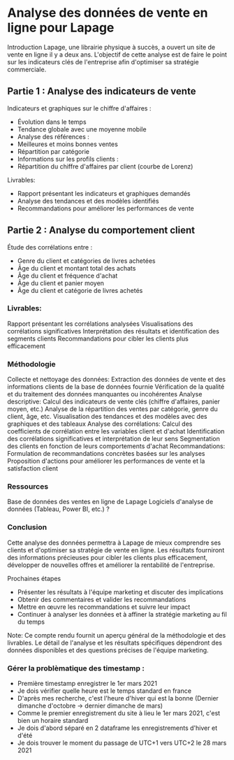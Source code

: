 # Analyse des données de vente en ligne pour Lapage

Introduction
Lapage, une librairie physique à succès, a ouvert un site de vente en ligne il y a deux ans. L'objectif de cette analyse est de faire le point sur les indicateurs clés de l'entreprise afin d'optimiser sa stratégie commerciale.

## Partie 1 : Analyse des indicateurs de vente

Indicateurs et graphiques sur le chiffre d'affaires :
- Évolution dans le temps
- Tendance globale avec une moyenne mobile
- Analyse des références :
- Meilleures et moins bonnes ventes
- Répartition par catégorie
- Informations sur les profils clients :
- Répartition du chiffre d'affaires par client (courbe de Lorenz)
 

Livrables:
- Rapport présentant les indicateurs et graphiques demandés
- Analyse des tendances et des modèles identifiés
- Recommandations pour améliorer les performances de vente

## Partie 2 : Analyse du comportement client

Étude des corrélations entre :
- Genre du client et catégories de livres achetées
- Âge du client et montant total des achats
- Âge du client et fréquence d'achat
- Âge du client et panier moyen
- Âge du client et catégorie de livres achetés

### Livrables:
Rapport présentant les corrélations analysées
Visualisations des corrélations significatives
Interprétation des résultats et identification des segments clients
Recommandations pour cibler les clients plus efficacement

### Méthodologie
Collecte et nettoyage des données:
Extraction des données de vente et des informations clients de la base de données fournie
Vérification de la qualité et du traitement des données manquantes ou incohérentes
Analyse descriptive:
Calcul des indicateurs de vente clés (chiffre d'affaires, panier moyen, etc.)
Analyse de la répartition des ventes par catégorie, genre du client, âge, etc.
Visualisation des tendances et des modèles avec des graphiques et des tableaux
Analyse des corrélations:
Calcul des coefficients de corrélation entre les variables client et d'achat
Identification des corrélations significatives et interprétation de leur sens
Segmentation des clients en fonction de leurs comportements d'achat
Recommandations:
Formulation de recommandations concrètes basées sur les analyses
Proposition d'actions pour améliorer les performances de vente et la satisfaction client


### Ressources
Base de données des ventes en ligne de Lapage
Logiciels d'analyse de données (Tableau, Power BI, etc.) ?

### Conclusion
Cette analyse des données permettra à Lapage de mieux comprendre ses clients et d'optimiser sa stratégie de vente en ligne. Les résultats fourniront des informations précieuses pour cibler les clients plus efficacement, développer de nouvelles offres et améliorer la rentabilité de l'entreprise.

Prochaines étapes
- Présenter les résultats à l'équipe marketing et discuter des implications
- Obtenir des commentaires et valider les recommandations
- Mettre en œuvre les recommandations et suivre leur impact
- Continuer à analyser les données et à affiner la stratégie marketing au fil du temps

Note:
Ce compte rendu fournit un aperçu général de la méthodologie et des livrables. Le détail de l'analyse et les résultats spécifiques dépendront des données disponibles et des questions précises de l'équipe marketing.


### Gérer la problèmatique des timestamp :

- Première timestamp enregistrer le 1er mars 2021
- Je dois vérifier quelle heure est le temps standard en france
- D'après mes recherche, c'est l'heure d'hiver qui est la bonne (Dernier dimanche d'octobre -> dernier dimanche de mars)
- Comme le premier enregistrement du site à lieu le 1er mars 2021, c'est bien un horaire standard
- Je dois d'abord séparé en 2 dataframe les enregistrements d'hiver et d'été 
- Je dois trouver le moment du passage de UTC+1 vers UTC+2 le 28 mars 2021